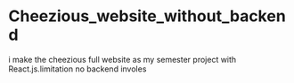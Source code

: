 # Cheezious_website_without_backend
i make the cheezious full website as my semester project with React.js.limitation no backend involes
